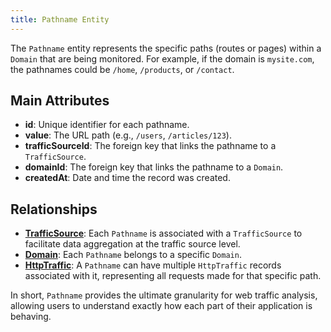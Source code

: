 ```yaml
---
title: Pathname Entity
---
```


The `Pathname` entity represents the specific paths (routes or pages) within a `Domain` that are being monitored. For example, if the domain is `mysite.com`, the pathnames could be `/home`, `/products`, or `/contact`.

## Main Attributes

- **id**: Unique identifier for each pathname.
- **value**: The URL path (e.g., `/users`, `/articles/123`).
- **trafficSourceId**: The foreign key that links the pathname to a `TrafficSource`.
- **domainId**: The foreign key that links the pathname to a `Domain`.
- **createdAt**: Date and time the record was created.

## Relationships

- [**TrafficSource**](/trafficsource/introduction): Each `Pathname` is associated with a `TrafficSource` to facilitate data aggregation at the traffic source level.
- [**Domain**](/domain/introduction): Each `Pathname` belongs to a specific `Domain`.
- [**HttpTraffic**](/httptraffic/introduction): A `Pathname` can have multiple `HttpTraffic` records associated with it, representing all requests made for that specific path.

In short, `Pathname` provides the ultimate granularity for web traffic analysis, allowing users to understand exactly how each part of their application is behaving.
